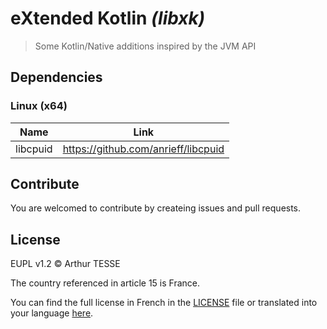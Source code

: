 eXtended Kotlin _(libxk)_
=========================

> Some Kotlin/Native additions inspired by the JVM API

Dependencies
------------

### Linux (x64)

| Name     | Link                                |
|----------|-------------------------------------|
| libcpuid | https://github.com/anrieff/libcpuid |

Contribute
----------

You are welcomed to contribute by createing issues and pull requests.

License
-------

EUPL v1.2 © Arthur TESSE

The country referenced in article 15 is France.

You can find the full license in French in the [LICENSE](LICENSE) file or translated into your language
[here][eupl-list].

[eupl-list]: https://joinup.ec.europa.eu/collection/eupl/eupl-text-11-12
